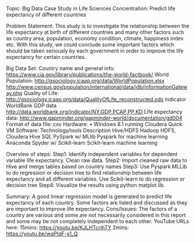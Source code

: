 Topic: Big Data Case Study in Life Sciences
Concentration: Predict life expectancy of different countries

Problem Statement: This study is to investigate the relationship between the life expectancy at birth of different countries and many other factors such as country area, population, economy condition, climate, happiness index etc. With this study, we could conclude some important factors which should be taken seriously by each government in order to improve the life expectancy for certain countries. 

Big Data Set: 
Country name and general info: 
https://www.cia.gov/library/publications/the-world-factbook/ 
World Population: 
http://gsociology.icaap.org/data/WorldPopulation.xlsx 
http://www.census.gov/population/international/data/idb/informationGateway.php
Quality of Life:
http://gsociology.icaap.org/data/QualityOfLife_reconstructed.ods 
Indicator WorldBank GDP data
http://data.worldbank.org/indicator/NY.GDP.PCAP.PP.KD 
Life expectancy data:
http://www.gapminder.org/gapminder-world/documentation/gd004 
Format of data file: csv
Hardware:
•	Windows 8.1 running Cloudera Quick VM
Software:
Technology/tools	Description
Hive/HDFS	Hadoop HDFS, Cloudera Hive SQL
PySpark w/ MLlib	Pyspark for machine learning
Anaconda Spyder w/ Scikit-learn	Scikit-learn machine learning

Overview of steps:
Step1: Identify independent variables for dependent variable life expectancy. Clean raw data. 
Step2: Import cleaned raw data to Hive and merge tables based on country names
Step3: Use Pyspark MLLib to do regression or decision tree to find relationship between life expectancy and all different variables. Use Scikit-learn to do regression or decision tree 
Step4: Visualize the results using python matplot lib.   

Summary: A good linear regression model is generated to predict life expectancy of each country. Some factors are listed and discussed as they are important to improve life expectancy. 
Cons/Issues: The factors of a country are various and some are not necessarily considered in this report and some may be not completely independent to each other. 
YouTube URLs here:
15mins: https://youtu.be/KJLHTcrihTY 
2mins: https://youtu.be/wqPIqF-s1_Q 
